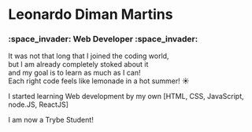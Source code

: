 <h1> Leonardo Diman Martins </h3>

<h3> :space_invader: Web Developer :space_invader: </h3>

It was not that long that I joined the coding world, <br>
but I am already completely stoked about it <br>
and my goal is to learn as much as I can!
<br>
Each right code feels like lemonade in a hot summer! :sunny:

I started learning Web development by my own
[HTML, CSS, JavaScript, node.JS, ReactJS]

I am now a Trybe Student!

